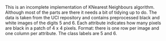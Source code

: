 This is an incomplete implementation of KNearest Neighbours algorithm. Although most of the parts are there it needs a bit of tidying up to do.
The data is taken from the UCI repository and contains preprocessed black and white images of the digits 5 and 6.  Each attribute indicates how many pixels are black in a patch of 4 x 4 pixels.
Format: there is one row per image and one column per attribute.  The class labels are 5 and 6.
